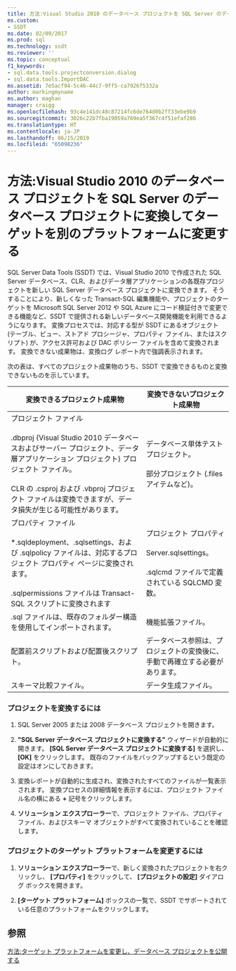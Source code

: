 ```yaml
---
title: 方法:Visual Studio 2010 のデータベース プロジェクトを SQL Server のデータベース プロジェクトに変換してターゲットを別のプラットフォームに変更する | Microsoft Docs
ms.custom:
- SSDT
ms.date: 02/09/2017
ms.prod: sql
ms.technology: ssdt
ms.reviewer: ''
ms.topic: conceptual
f1_keywords:
- sql.data.tools.projectconversion.dialog
- sql.data.tools.ImportDAC
ms.assetid: 7e5acf94-5c46-44c7-9ff5-ca7926f5332a
author: markingmyname
ms.author: maghan
manager: craigg
ms.openlocfilehash: 93c4e141dc48c87214fc6de764d0b2ff33ebe9b9
ms.sourcegitcommit: 3026c22b7fba19059a769ea5f367c4f51efaf286
ms.translationtype: HT
ms.contentlocale: ja-JP
ms.lasthandoff: 06/15/2019
ms.locfileid: "65098236"
---
```

# <a name="how-to-convert-a-visual-studio-2010-database-projects-to-sql-server-database-projects-and-retarget-to-a-different-platform"></a>方法:Visual Studio 2010 のデータベース プロジェクトを SQL Server のデータベース プロジェクトに変換してターゲットを別のプラットフォームに変更する
SQL Server Data Tools (SSDT) では、Visual Studio 2010 で作成された SQL Server データベース、CLR、およびデータ層アプリケーションの各既存プロジェクトを新しい SQL Server データベース プロジェクトに変換できます。 そうすることにより、新しくなった Transact\-SQL 編集機能や、プロジェクトのターゲットを Microsoft SQL Server 2012 や SQL Azure にコード検証付きで変更できる機能など、SSDT で提供される新しいデータベース開発機能を利用できるようになります。 変換プロセスでは、対応する型が SSDT にあるオブジェクト (テーブル、ビュー、ストアド プロシージャ、プロパティ ファイル、またはスクリプト) が、アクセス許可および DAC ポリシー ファイルを含めて変換されます。 変換できない成果物は、変換ログ レポート内で強調表示されます。  
  
次の表は、すべてのプロジェクト成果物のうち、SSDT で変換できるものと変換できないものを示しています。  
  
|変換できるプロジェクト成果物|変換できないプロジェクト成果物|  
|-------------------------------------------|----------------------------------------------|  
|プロジェクト ファイル<br /><br />.dbproj (Visual Studio 2010 データベースおよびサーバー プロジェクト、データ層アプリケーション プロジェクト) プロジェクト ファイル。<br /><br />CLR の .csproj および .vbproj プロジェクト ファイルは変換できますが、データ損失が生じる可能性があります。|データベース単体テスト プロジェクト。<br /><br />部分プロジェクト (.files アイテムなど)。|  
|プロパティ ファイル<br /><br />*.sqldeployment、.sqlsettings、および .sqlpolicy ファイルは、対応するプロジェクト プロパティ ページに変換されます。<br /><br />.sqlpermissions ファイルは Transact\-SQL スクリプトに変換されます|プロジェクト プロパティ<br /><br />Server.sqlsettings。<br /><br />.sqlcmd ファイルで定義されている SQLCMD 変数。|  
|.sql ファイルは、既存のフォルダー構造を使用してインポートされます。|機能拡張ファイル。|  
|配置前スクリプトおよび配置後スクリプト。|データベース参照は、プロジェクトの変換後に、手動で再確立する必要があります。|  
|スキーマ比較ファイル。|データ生成ファイル。|  
  
### <a name="to-convert-a-project"></a>プロジェクトを変換するには  
  
1.  SQL Server 2005 または 2008 データベース プロジェクトを開きます。  
  
2.  **"SQL Server データベース プロジェクトに変換する"** ウィザードが自動的に開きます。 **[SQL Server データベース プロジェクトに変換する]** を選択し、 **[OK]** をクリックします。 既存のファイルをバックアップするという既定の設定はオンにしておきます。  
  
3.  変換レポートが自動的に生成され、変換されたすべてのファイルが一覧表示されます。 変換プロセスの詳細情報を表示するには、プロジェクト ファイル名の横にある **+** 記号をクリックします。  
  
4.  **ソリューション エクスプローラー**で、プロジェクト ファイル、プロパティ ファイル、およびスキーマ オブジェクトがすべて変換されていることを確認します。  
  
### <a name="to-change-a-projects-target-platform"></a>プロジェクトのターゲット プラットフォームを変更するには  
  
1.  **ソリューション エクスプローラー**で、新しく変換されたプロジェクトを右クリックし、 **[プロパティ]** をクリックして、 **[プロジェクトの設定]** ダイアログ ボックスを開きます。  
  
2.  **[ターゲット プラットフォーム]** ボックスの一覧で、SSDT でサポートされている任意のプラットフォームをクリックします。  
  
## <a name="see-also"></a>参照  
[方法:ターゲット プラットフォームを変更し、データベース プロジェクトを公開する](../ssdt/how-to-change-target-platform-and-publish-a-database-project.md)  
  
